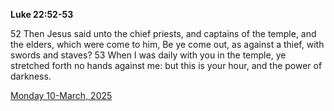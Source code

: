 **Luke 22:52-53**

52 Then Jesus said unto the chief priests, and captains of the temple, and the elders, which were come to him, Be ye come out, as against a thief, with swords and staves? 53 When I was daily with you in the temple, ye stretched forth no hands against me: but this is your hour, and the power of darkness.

[Monday 10-March, 2025](https://getbible.net/kjv/Luke/22/52-53)
